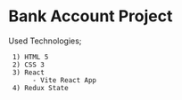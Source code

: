 # Bank Account Project

Used Technologies;

     1) HTML 5
     2) CSS 3
     3) React
          - Vite React App
     4) Redux State     
